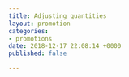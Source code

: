 ```yaml
---
title: Adjusting quantities
layout: promotion
categories:
- promotions
date: 2018-12-17 22:08:14 +0000
published: false

---
```

